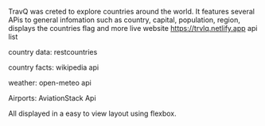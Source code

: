 TravQ was creted to explore countries around the world. It features several APis to general infomation such as country, capital, population, region, displays the countries flag and more
live website https://trvlq.netlify.app
api list

country data: restcountries
  
country facts: wikipedia api
  
weather: open-meteo api

Airports: AviationStack Api

All displayed in a easy to view layout using flexbox. 

